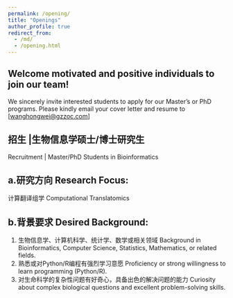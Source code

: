 ```yaml
---
permalink: /opening/
title: "Openings"
author_profile: true
redirect_from: 
  - /md/
  - /opening.html
---
```


## Welcome motivated and positive individuals to join our team!
We sincerely invite interested students to apply for our Master’s or PhD programs. Please kindly email your cover letter and resume to [wanghongwei@gzzoc.com]

## 招生 |生物信息学硕士/博士研究生
Recruitment | Master/PhD Students in Bioinformatics

## a.研究方向 Research Focus:
计算翻译组学 Computational Translatomics

## b.背景要求 Desired Background:
1. 生物信息学、计算机科学、统计学、数学或相关领域 Background in Bioinformatics, Computer Science, Statistics, Mathematics, or related fields.
2. 熟悉或对Python/R编程有强烈学习意愿 Proficiency or strong willingness to learn programming (Python/R).
3. 对生命科学的复杂性问题有好奇心，具备出色的解决问题的能力 Curiosity about complex biological questions and excellent problem-solving skills.




